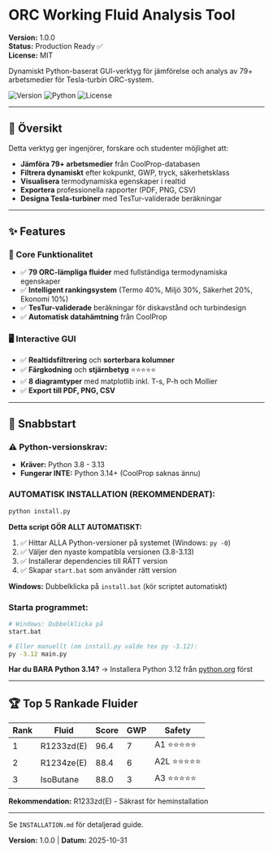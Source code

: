# ORC Working Fluid Analysis Tool

**Version:** 1.0.0  
**Status:** Production Ready ✅  
**License:** MIT

Dynamiskt Python-baserat GUI-verktyg för jämförelse och analys av 79+ arbetsmedier för Tesla-turbin ORC-system.

![Version](https://img.shields.io/badge/version-1.0.0-blue)
![Python](https://img.shields.io/badge/python-3.8%2B-blue)
![License](https://img.shields.io/badge/license-MIT-green)

---

## 🎯 Översikt

Detta verktyg ger ingenjörer, forskare och studenter möjlighet att:
- **Jämföra 79+ arbetsmedier** från CoolProp-databasen
- **Filtrera dynamiskt** efter kokpunkt, GWP, tryck, säkerhetsklass
- **Visualisera** termodynamiska egenskaper i realtid
- **Exportera** professionella rapporter (PDF, PNG, CSV)
- **Designa Tesla-turbiner** med TesTur-validerade beräkningar

---

## ✨ Features

### 🔬 Core Funktionalitet
- ✅ **79 ORC-lämpliga fluider** med fullständiga termodynamiska egenskaper
- ✅ **Intelligent rankingsystem** (Termo 40%, Miljö 30%, Säkerhet 20%, Ekonomi 10%)
- ✅ **TesTur-validerade** beräkningar för diskavstånd och turbindesign
- ✅ **Automatisk datahämtning** från CoolProp

### 🖥️ Interactive GUI
- ✅ **Realtidsfiltrering** och **sorterbara kolumner**
- ✅ **Färgkodning** och **stjärnbetyg** ⭐⭐⭐⭐⭐
- ✅ **8 diagramtyper** med matplotlib inkl. T-s, P-h och Mollier
- ✅ **Export till PDF, PNG, CSV**

---

## 🚀 Snabbstart

### ⚠️ Python-versionskrav:
- **Kräver:** Python 3.8 - 3.13
- **Fungerar INTE:** Python 3.14+ (CoolProp saknas ännu)

### AUTOMATISK INSTALLATION (REKOMMENDERAT):
```bash
python install.py
```
**Detta script GÖR ALLT AUTOMATISKT:**
1. ✅ Hittar ALLA Python-versioner på systemet (Windows: `py -0`)
2. ✅ Väljer den nyaste kompatibla versionen (3.8-3.13)
3. ✅ Installerar dependencies till RÄTT version
4. ✅ Skapar `start.bat` som använder rätt version

**Windows:** Dubbelklicka på `install.bat` (kör scriptet automatiskt)

### Starta programmet:
```bash
# Windows: Dubbelklicka på
start.bat

# Eller manuellt (om install.py valde tex py -3.12):
py -3.12 main.py
```

**Har du BARA Python 3.14?** → Installera Python 3.12 från [python.org](https://www.python.org/downloads/) först

---

## 🏆 Top 5 Rankade Fluider

| Rank | Fluid | Score | GWP | Safety |
|------|-------|-------|-----|--------|
| 1 | R1233zd(E) | 96.4 | 7 | A1 ⭐⭐⭐⭐⭐ |
| 2 | R1234ze(E) | 88.4 | 6 | A2L ⭐⭐⭐⭐⭐ |
| 3 | IsoButane | 88.0 | 3 | A3 ⭐⭐⭐⭐⭐ |

**Rekommendation:** R1233zd(E) - Säkrast för heminstallation

---

Se `INSTALLATION.md` för detaljerad guide.

**Version:** 1.0.0 | **Datum:** 2025-10-31
